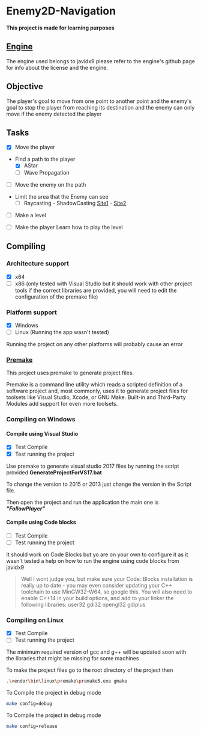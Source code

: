 # Enemy2D-Navigation

**This project is made for learning purposes**

## [Engine](https://github.com/OneLoneCoder/olcPixelGameEngine)

The engine used belongs to javidx9 please refer to the engine's github page for info about the license and the engine.


## Objective

The player's goal to move from one point to another point and the enemy's goal to stop the player from reaching its destination and the enemy can only move if the enemy detected the player

## Tasks

- [x] Move the player
- Find a path to the player
	- [x] AStar
	- [ ] Wave Propagation
- [ ] Move the enemy on the path
- Limit the area that the Enemy can see
	- [ ] Raycasting - ShadowCasting [Site1](https://www.redblobgames.com/articles/visibility/) - [Site2](https://ncase.me/sight-and-light/) 
- [ ] Make a level
- [ ] Make the player Learn how to play the level


## Compiling

### Architecture support
- [x] x64
- [ ] x86 (only tested with Visual Studio but it should work with other project tools if the correct libraries are provided, you will need to edit the configuration of the premake file)

### Platform support
- [x] Windows
- [ ] Linux (Running the app wasn't tested)

Running the project on any other platforms will probably cause an error



### [Premake](https://github.com/premake/premake-core)

This project uses premake to generate project files.

Premake is a command line utility which reads a scripted definition of a software project and, most commonly, uses it to generate project files for toolsets like Visual Studio, Xcode, or GNU Make. Built-in and Third-Party Modules add support for even more toolsets.

### Compiling on Windows 

#### Compile using Visual Studio

- [x] Test Compile
- [x] Test running the project

Use premake to generate visual studio 2017 files by running the script provided **GenerateProjectForVS17.bat**

To change the version to 2015 or 2013 just change the version in the Script file.

Then open the project and run the application the main one is ***"FollowPlayer"***

#### Compile using Code blocks

- [ ] Test Compile
- [ ] Test running the project

It should work on Code Blocks but yo are on your own to configure it as it wasn't tested a help on how to run the engine using code blocks from javidx9
> Well I wont judge you, but make sure your Code::Blocks installation
is really up to date - you may even consider updating your C++ toolchain
to use MinGW32-W64, so google this. You will also need to enable C++14
in your build options, and add to your linker the following libraries:
user32 gdi32 opengl32 gdiplus

### Compiling on Linux

- [x] Test Compile
- [ ] Test running the project

The minimum required version of gcc and g++ will be updated soon with the libraries that might be missing for some machines

To make the project files go to the root directory of the project then
```sh
.\vendor\bin\linux\premake\premake5.exe gmake
```
To Compile the project in debug mode
```sh
make config=debug
```

To Compile the project in debug mode
```sh
make config=release
```